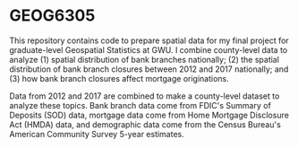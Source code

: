 # GEOG6305

This repository contains code to prepare spatial data for my final project for graduate-level Geospatial Statistics at GWU. 
I combine county-level data to analyze (1) spatial distribution of bank branches nationally; 
(2) the spatial distribution of bank branch closures between 2012 and 2017 nationally; and (3) how bank branch closures affect mortgage originations.

Data from 2012 and 2017 are combined to make a county-level dataset to analyze these topics. Bank branch data come from FDIC's Summary of Deposits (SOD) data, mortgage data come from Home Mortgage Disclosure Act (HMDA) data, and demographic data come from the Census Bureau's American Community Survey 5-year estimates. 

